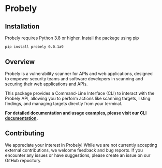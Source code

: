 
# Probely

## Installation

Probely requires Python 3.8 or higher. Install the package using pip

```sh
pip install probely 0.0.1a9
```

## Overview

Probely is a vulnerability scanner for APIs and web applications, designed to empower security teams and software developers in scanning and securing their web applications and APIs. 

This package provides a Command-Line Interface (CLI) to interact with the Probely API, allowing you to perform actions like scanning targets, listing findings, and managing targets directly from your terminal.

**For detailed documentation and usage examples, please visit our [CLI documentation](https://developers.probely.com/cli/overview-cli-documentation).**

## Contributing

We appreciate your interest in Probely! While we are not currently accepting external contributions, we welcome feedback and bug reports. If you encounter any issues or have suggestions, please create an issue on our GitHub repository.
